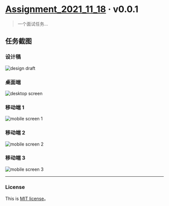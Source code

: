 # [Assignment_2021_11_18](https://assignment_2021_11_18.surge.sh) &middot; v0.0.1

> 一个面试任务...

## 任务截图

### 设计稿

<img src="./result_img/design_draft.jpeg" alt="design draft" />

### 桌面端

<img src="./result_img/desktop_screen.jpeg" alt="desktop screen" />

### 移动端 1

<img src="./result_img/mobile_screen_1.jpeg" alt="mobile screen 1" />

### 移动端 2

<img src="./result_img/mobile_screen_2.jpeg" alt="mobile screen 2" />

### 移动端 3

<img src="./result_img/mobile_screen_3.jpeg" alt="mobile screen 3" />

---

### License

This is [MIT license](./LICENSE)。
